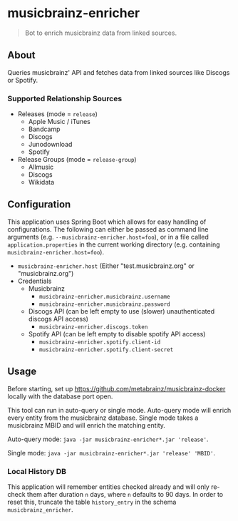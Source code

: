 # musicbrainz-enricher

> Bot to enrich musicbrainz data from linked sources.

## About

Queries musicbrainz' API and fetches data from linked sources like Discogs or Spotify.

### Supported Relationship Sources

- Releases (mode = `release`)
    - Apple Music / iTunes
    - Bandcamp
    - Discogs
    - Junodownload
    - Spotify
- Release Groups (mode = `release-group`)
    - Allmusic
    - Discogs
    - Wikidata

## Configuration

This application uses Spring Boot which allows for easy handling of configurations. The following
can either be passed as command line arguments (e.g. `--musicbrainz-enricher.host=foo`), or in a
file called `application.properties` in the current working directory (e.g.
containing `musicbrainz-enricher.host=foo`).

- `musicbrainz-enricher.host` (Either "test.musicbrainz.org" or "musicbrainz.org")
- Credentials
    - Musicbrainz
        - `musicbrainz-enricher.musicbrainz.username`
        - `musicbrainz-enricher.musicbrainz.password`
    - Discogs API (can be left empty to use (slower) unauthenticated discogs API access)
        - `musicbrainz-enricher.discogs.token`
    - Spotify API (can be left empty to disable spotify API access)
        - `musicbrainz-enricher.spotify.client-id`
        - `musicbrainz-enricher.spotify.client-secret`

## Usage

Before starting, set up <https://github.com/metabrainz/musicbrainz-docker> locally with the database
port open.

This tool can run in auto-query or single mode. Auto-query mode will enrich every entity from the
musicbrainz database. Single mode takes a musicbrainz MBID and will enrich the matching entity.

Auto-query mode:
`java -jar musicbrainz-enricher*.jar 'release'`.

Single mode:
`java -jar musicbrainz-enricher*.jar 'release' 'MBID'`.

### Local History DB

This application will remember entities checked already and will only re-check them after
duration `n` days, where `n` defaults to 90 days. In order to reset this, truncate the
table `history_entry` in the schema `musicbrainz_enricher`.
